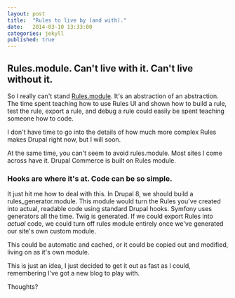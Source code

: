 ```yaml
---
layout: post
title:  "Rules to live by (and with)."
date:   2014-03-10 13:33:00
categories: jekyll
published: true
---
```


## Rules.module. Can't live with it. Can't live without it.

So I really can't stand [Rules.module](http://drupal.org/project/rules/). It's an abstraction of an abstraction. The time spent teaching how to use Rules UI and shown how to build a rule, test the rule, export a rule, and debug a rule could easily be spent teaching someone how to code.

I don't have time to go into the details of how much more complex Rules makes Drupal right now, but I will soon.

At the same time, you can't seem to avoid rules.module. Most sites I come across have it.  Drupal Commerce is built on Rules module.

### Hooks are where it's at.  Code can be so simple.  

It just hit me how to deal with this. In Drupal 8, we should build a rules_generator.module.  This module would turn the Rules you've created into actual, readable code using standard Drupal hooks.  Symfony uses generators all the time. Twig is generated.  If we could export Rules into *actual* code, we could turn off rules module entirely once we've generated our site's own custom module.

This could be automatic and cached, or it could be copied out and modified, living on as it's own module.

This is just an idea, I just decided to get it out as fast as I could, remembering I've got a new blog to play with.

Thoughts?
